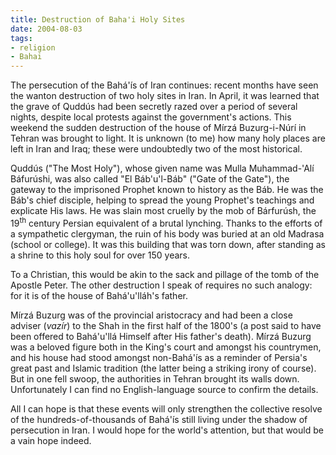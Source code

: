 ```yaml
---
title: Destruction of Baha'i Holy Sites
date: 2004-08-03
tags:
- religion
- Bahai
---
```


The persecution of the Bah&aacute;'&iacute;s of Iran continues: recent months
have seen the wanton destruction of two holy sites in Iran. In April, it was
learned that the grave of Qudd&uacute;s had been secretly razed over a period of
several nights, despite local protests against the government's actions. This
weekend the sudden destruction of the house of M&iacute;rz&aacute;
Buzurg-i-N&uacute;r&iacute; in Tehran was brought to light. It is unknown (to
me) how many holy places are left in Iran and Iraq; these were undoubtedly two
of the most historical.

<!-- truncate -->

Qudd&uacute;s ("The Most Holy"), whose given name was Mulla Muhammad-'Al&iacute;
B&aacute;fur&uacute;shi, was also called "El B&aacute;b'u'l-B&aacute;b" ("Gate
of the Gate"), the gateway to the imprisoned Prophet known to history as the
B&aacute;b. He was the B&aacute;b's chief disciple, helping to spread the young
Prophet's teachings and explicate His laws. He was slain most cruelly by the mob
of B&aacute;rfur&uacute;sh, the 19<sup>th</sup> century Persian equivalent of a
brutal lynching. Thanks to the efforts of a sympathetic clergyman, the ruin of
his body was buried at an old Madrasa (school or college). It was this building
that was torn down, after standing as a shrine to this holy soul for over 150
years.

To a Christian, this would be akin to the sack and pillage of the tomb of the
Apostle Peter. The other destruction I speak of requires no such analogy: for it
is of the house of Bah&aacute;'u'll&aacute;h's father.

M&iacute;rz&aacute; Buzurg was of the provincial aristocracy and had been a
close adviser (_vaz&iacute;r_) to the Shah in the first half of the 1800's (a
post said to have been offered to Bah&aacute;'u'll&aacute; Himself after His
father's death). M&iacute;rz&aacute; Buzurg was a beloved figure both in the
King's court and amongst his countrymen, and his house had stood amongst
non-Bah&aacute;'&iacute;s as a reminder of Persia's great past and Islamic
tradition (the latter being a striking irony of course). But in one fell swoop,
the authorities in Tehran brought its walls down. Unfortunately I can find no
English-language source to confirm the details.

All I can hope is that these events will only strengthen the collective resolve
of the hundreds-of-thousands of Bah&aacute;'&iacute;s still living under the
shadow of persecution in Iran. I would hope for the world's attention, but that
would be a vain hope indeed.
